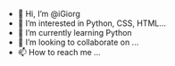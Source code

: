 - 👋 Hi, I’m @iGiorg
- 👀 I’m interested in Python, CSS, HTML...
- 🌱 I’m currently learning Python
- 💞️ I’m looking to collaborate on ...
- 📫 How to reach me ...

<!---
iGiorg/iGiorg is a ✨ special ✨ repository because its `README.md` (this file) appears on your GitHub profile.
You can click the Preview link to take a look at your changes.
--->
